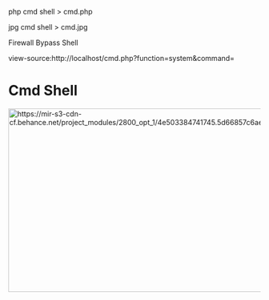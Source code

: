 php cmd shell > cmd.php 

jpg cmd shell > cmd.jpg

Firewall Bypass Shell

view-source:http://localhost/cmd.php?function=system&command=

# Cmd Shell

<img src="https://mir-s3-cdn-cf.behance.net/project_modules/2800_opt_1/4e503384741745.5d66857c6aef5.png" alt="https://mir-s3-cdn-cf.behance.net/project_modules/2800_opt_1/4e503384741745.5d66857c6aef5.png" class="shrinkToFit transparent" width="569" height="366">
